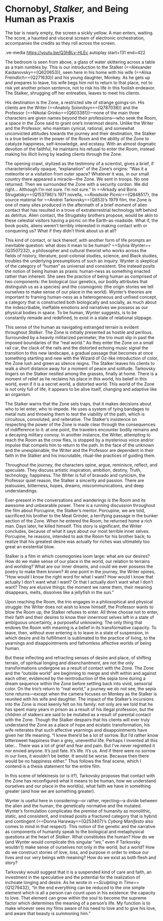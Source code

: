 # Chornobyl, *Stalker,* and Being Human as Praxis

The bar is nearly empty, the screen a sickly yellow. A man enters, waiting. The score, a haunted and visceral scream of electronic orchestration, accompanies the credits as they roll across the screen. 

.ve-media https://youtu.be/Q3hBLv-HLEc autoplay start=131 end=422

The bedroom is seen from above, a glass of water skittering across a table as a train rumbles by. This is our introduction to the Stalker (==Alexander Kaidanovsky=={Q620653}), seen here in his home with his wife (==Alisa Freindlich=={Q271630}) and his young daughter, Monkey. As he gets up and prepares to leave, his wife begs him not to return to that place, not to risk yet another prison sentence, not to risk his life in this foolish endeavor. The Stalker, shrugging off her entreaties, leaves to meet his clients. 

His destination is the Zone, a restricted site of strange goings-on. His clients are the Writer (==Anatoly Solonitsyn=={Q787038}) and the Professor (==Nikolai Grinko=={Q603381})—none of the main three characters are given names beyond their professions—who seek the Room, a space in the Zone said to grant one’s innermost desire. Unlike the Writer and the Professor, who maintain cynical, rational, and somewhat unconvicted attitudes towards the journey and their destination, the Stalker is a true believer in the power of the Room and the ability of the Zone to catalyze happiness, self-knowledge, and ecstasy. With an almost dogmatic devotion of the faithful, he maintains his refusal to enter the Room, instead making his illicit living by leading clients through the Zone. 

The opening crawl, stylized as the testimony of a scientist, gives a brief, if characteristically opaque, “explanation” of the Zone’s origins: “Was it a meteorite or a visitation from outer space? Whatever it was, in our small country there appeared a miracle—the Zone. We sent in troops. No one returned. Then we surrounded the Zone with a security cordon. We did right… Although I’m not sure. I’m not sure.” In ==Arkady and Boris Strugatsky=={Q153796}’s 1971 novella, ==*Roadside Picnic*=={Q848517}, the source material for ==Andrei Tarkovsky=={Q853}’s 1979 film, the Zone is one of many sites produced in the aftermath of a brief moment of alien contact that has resulted in a trove of extraterrestrial technology left behind as detritus. Alien contact, the Strugatsky brothers propose, would be akin to these celestial visitors having a picnic on the Earth-as-roadside. What if, the book posits, aliens weren’t terribly interested in making contact with or conquering us? What if they didn’t think about us at all? 

This kind of contact, or lack thereof, with another form of life prompts an inevitable question: what does it mean to be human? ==Sylvia Wynter=={Q3507232}, a philosopher and cultural theorist who works across the fields of history, literature, post-colonial studies, science, and Black studies, troubles the underlying presumptions of such an inquiry. Wynter is skeptical of the category of “human” as universal and consistent. She instead posits the notion of being human as praxis: human-ness as something enacted rather than inherent. She sees the practice of being human as comprised of two components: the biological (our genetics, our bodily attributes that distinguish us as a species) and the cosmogonic (the origin stories we tell ourselves to make sense of our place in the world). Wynter’s theories are important to framing human-ness as a heterogeneous and unfixed concept, a category that is constructed both biologically and socially, as much about the indescribable, ineffable emotions and narratives we possess as our physical bodies in space. To be human, Wynter suggests, is to be constantly remade and redefined, to exist in a state of relational slippage. 

This sense of the human as navigating estranged terrain is evident throughout *Stalker*. The Zone is initially presented as hostile and perilous. Surrounded by a heavily militarized perimeter, the trio must slip in past the imposed boundaries of the “real world.” As they enter the Zone on a small rail car, the clack of the rails and the distorted echoing music signal the transition to this new landscape, a gradual passage that becomes at once something startling and new with the Wizard of Oz-like introduction of color, the Zone lush and green as silence reigns. The Stalker leaves his clients to walk a short distance away for a moment of peace and solitude. Tarkovsky lingers on the Stalker nestled among the grasses, finally at home. There is a moment of relief as he reclaims his place in this world, his belief in this world, even if it is a secret world, a distorted world. This world of the Zone is not only full of life; it appears to be alive itself, changing and adaptive like an organism. 

The Stalker warns that the Zone sets traps, that it makes decisions about who to let enter, who to impede. He uses a system of tying bandages to metal nuts and throwing them to test the viability of the path, which is circuitous, convoluted, and reiterative. The Stalker’s insistence on respecting the power of the Zone is made clear through the consequences of indifference to it: at one point, the travelers encounter bodily remains and a decaying military convoy. In another instance, the Writer, attempting to reach the Room as the crow flies, is stopped by a mysterious voice and/or impulse that compels him to return to the path. In the face of the unknown and the unexplainable, the Writer and the Professor are dependent in their faith in the Stalker and his inscrutable, ritual-like practices of guiding them. 

Throughout the journey, the characters opine, argue, reminisce, reflect, and speculate. They discuss artistic inspiration, ambition, destiny, Truth, technology, happiness. The Writer is full of bravado and cynicism, the Professor quiet reason, the Stalker a sincerity and passion. There are jealousies, bitterness, hopes, dreams, miscommunications, and deep understandings. 

Ever-present in the conversations and wanderings is the Room and its awesome and unbearable power. There is a running discussion throughout the film about Porcupine, the Stalker’s mentor. Porcupine, we are told, sacrificed his brother to the Meat Grinder, a terrifying passage in the bunker section of the Zone. When he entered the Room, he returned home a rich man. Days later, he killed himself. This story is significant, the Writer concludes, because of what it says about our most terrible inner selves. Porcupine, he reasons, intended to ask the Room for his brother back; to realize that his greatest desire was actually for riches was ultimately too great an existential blow. 

Stalker is a film in which cosmogonies loom large: what are our desires? How do we make sense of our place in the world, our relation to terrains and worlding? What are our inner dreams, and could we ever possess the poetry to make them known? At one point in the journey, the Writer opines, “How would I know the right word for what I want? How would I know that actually I don’t want what I want? Or that I actually don’t want what I don’t want? They are elusive things: the moment we name them, their meaning disappears, melts, dissolves like a jellyfish in the sun.” 

Upon reaching the Room, the trio engages in a philosophical and physical struggle: the Writer does not wish to know himself, the Professor wants to blow the Room up, the Stalker refuses to enter. All three choose not to enter, their faith and their desires to know their innermost selves left in a state of ambiguous uncertainty, a purposeful unknowing. The only thing that endows the Room with meaning is a belief in its transformative capacity. To leave, then, without ever entering is to leave in a state of suspension, in which desire and its fulfillment is sublimated to the practice of living, to the yearnings and disappointments and fathomless affective worlds of being human.

But these inflecting and refracting senses of desire and place, of shifting terrain, of spiritual longing and disenchantment, are not the only transformations undergone as a result of contact with the Zone. The Zone and the “outside world” are beginning to merge and shift within and against each other, evidenced by the reintroduction of the sepia tone during a dream sequence within the Zone before settling back into vivid, sensorial color. On the trio’s return to “real world,” a journey we do not see, the sepia tone returns—except when the camera focuses on Monkey as the Stalker is reunited with his wife and daughter. The impact of the Stalker’s incursions into the Zone is most keenly felt on his family: not only are we told that he has spent many years in prison as a result of his illegal profession, but the children of stalkers are said to be mutated as a result of parental contact with the Zone. Though the Stalker despairs that his clients will ever truly understand the Zone as a place of hope and ecstatic transformation, his wife reiterates that such affective yearnings and disappointments have given her life meaning. “I knew there’d be a lot of sorrow. But I’d rather know bittersweet happiness than a grey, uneventful life. Perhaps I invented all this later… There was a lot of grief and fear and pain. But I’ve never regretted it nor envied anyone. It’s just fate. It’s life. It’s us. And if there were no sorrow in our lives, it wouldn’t be better. It would be worse. Because then there would be no happiness either.” Thus follows the final scene, which I contend is a thesis statement for the entire film. 

In this scene of telekinesis (or is it?), Tarkovsky proposes that contact with the Zone has reconfigured what it means to be human, how we understand ourselves and our place in the world(s), what faith we have in something greater (and how we are something greater). 

Wynter is useful here in considering—or rather, rejecting—a divide between the alien and the human, the genetically normative and the mutated. Wynter’s formulation complicates the premise of humanity as monolithic, static, and consistent, and instead posits a fractured category that is hybrid and contingent (==Donna Haraway=={Q253407}’s *Cyborg Manifesto* also comes to mind in that respect). This notion of the genetic and the narrative as components of humanity speak to the biological and metaphysical questions at the heart of *Stalker*. What constitutes the human? How do we (and Wynter would complicate this singular “we,” even if Tarkovsky wouldn’t) make sense of ourselves not only in the world, but a world? How do we construct stories of love, loss, and purpose in order to imbue our lives and our very beings with meaning? How do we exist as both flesh and story? 

Tarkovsky would suggest that it is a suspended kind of care and faith, an investment in the speculative and the potential for the realization of inchoate longing and desire. As he wrote in ==*Sculpting in Time*=={Q1279432}, “In the end everything can be reduced to the one simple element which is all a person can count upon in his existence: the capacity to love. That element can grow within the soul to become the supreme factor which determines the meaning of a person’s life. My function is to make whoever sees my films aware of his need to love and to give his love, and aware that beauty is summoning him.”

